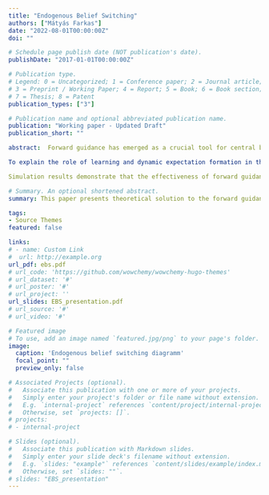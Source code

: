 ```yaml
---
title: "Endogenous Belief Switching"
authors: ["Mátyás Farkas"]
date: "2022-08-01T00:00:00Z"
doi: ""

# Schedule page publish date (NOT publication's date).
publishDate: "2017-01-01T00:00:00Z"

# Publication type.
# Legend: 0 = Uncategorized; 1 = Conference paper; 2 = Journal article;
# 3 = Preprint / Working Paper; 4 = Report; 5 = Book; 6 = Book section;
# 7 = Thesis; 8 = Patent
publication_types: ["3"]

# Publication name and optional abbreviated publication name.
publication: "Working paper - Updated Draft"
publication_short: ""

abstract:  Forward guidance has emerged as a crucial tool for central banks as short-term interest rates approach the zero lower bound. While economic theory has extensively examined the effectiveness of unconventional monetary policy, recent attention has focused on the fundamental role of expectations in macroeconomic models. However, limited research exists on forward guidance in an adaptive learning environment, particularly when expectations become adaptive at the zero lower bound. This paper aims to address this gap by investigating the forward guidance puzzle within an adaptive learning framework and emphasizing the significance of monetary policy in expectation formation.

To explain the role of learning and dynamic expectation formation in the context of unconventional monetary policy, I propose the framework of endogenous belief switching. This framework combines rational and adaptive learning approaches to solve the forward guidance puzzle. It posits that expectations are determined by central bank actions, making the effectiveness of forward guidance endogenous: I allow agents to learn the transmission of pre-announced policy rate changes based by alternating between forward-looking beliefs or focusing solely on current conditions and forming backward-looking beliefs. I endogenize belief switching by incorporating a mean squared learning transition between these two belief regimes. Agents update their beliefs every period using a switching K\'alm\'an filter \citep{murphy1998switching}, which allows them to dynamically determine whether to adopt a forward-looking or backward-looking perspective based on the probability that either regime best describes the economy.

Simulation results demonstrate that the effectiveness of forward guidance is nonlinear. When agents are adaptive and backward-looking, the forward guidance puzzle does not arise. However, if expectations are adaptive and forward-looking, the puzzle emerges. The framework predicts that forward guidance is highly effective in low uncertainty environments, where the model aligns well with the data and observation error is minimal. Conversely, in high uncertainty economies, forward guidance can become ineffective. In such cases, agents may opt to become backward-looking due to excessive noise relative to the signal provided by forward guidance. However, agents can learn to trust the central bank if it conveys a strong enough signal regarding its commitment.

# Summary. An optional shortened abstract.
summary: This paper presents theoretical solution to the forward guidance puzzle amid adaptive expectations. It argues that the effectiveness of forward guidance is endogenous and argues that central bank action can determine expectation formation and establish or destroy credibility of forward guidance. 

tags:
- Source Themes
featured: false

links:
# - name: Custom Link
#  url: http://example.org
url_pdf: ebs.pdf
# url_code: 'https://github.com/wowchemy/wowchemy-hugo-themes'
# url_dataset: '#'
# url_poster: '#'
# url_project: ''
url_slides: EBS_presentation.pdf
# url_source: '#'
# url_video: '#'

# Featured image
# To use, add an image named `featured.jpg/png` to your page's folder. 
image:
  caption: 'Endogenous belief switching diagramm'
  focal_point: ""
  preview_only: false

# Associated Projects (optional).
#   Associate this publication with one or more of your projects.
#   Simply enter your project's folder or file name without extension.
#   E.g. `internal-project` references `content/project/internal-project/index.md`.
#   Otherwise, set `projects: []`.
# projects:
# - internal-project

# Slides (optional).
#   Associate this publication with Markdown slides.
#   Simply enter your slide deck's filename without extension.
#   E.g. `slides: "example"` references `content/slides/example/index.md`.
#   Otherwise, set `slides: ""`.
# slides: "EBS_presentation"
---
```


